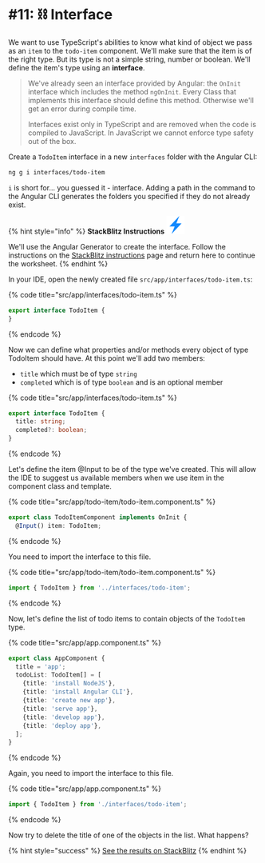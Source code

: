 # \#11: ⛓ Interface

We want to use TypeScript's abilities to know what kind of object we pass as an `item` to the `todo-item` component. We'll make sure that the item is of the right type. But its type is not a simple string, number or boolean. We'll define the item's type using an **interface**.

> We've already seen an interface provided by Angular: the `OnInit` interface which includes the method `ngOnInit`. Every Class that implements this interface should define this method. Otherwise we'll get an error during compile time.
>
> Interfaces exist only in TypeScript and are removed when the code is compiled to JavaScript. In JavaScript we cannot enforce type safety out of the box.

Create a `TodoItem` interface in a new `interfaces` folder with the Angular CLI:

```bash
ng g i interfaces/todo-item
```

`i` is short for... you guessed it - interface. Adding a path in the command to the Angular CLI generates the folders you specified if they do not already exist.

{% hint style="info" %}
**StackBlitz Instructions** ![](../../.gitbook/assets/stackblitz-hint.svg)

We'll use the Angular Generator to create the interface. Follow the instructions on the [StackBlitz instructions](stackblitz.md) page and return here to continue the worksheet.
{% endhint %}

In your IDE, open the newly created file `src/app/interfaces/todo-item.ts`:

{% code title="src/app/interfaces/todo-item.ts" %}
```typescript
export interface TodoItem {
}
```
{% endcode %}

Now we can define what properties and/or methods every object of type TodoItem should have. At this point we'll add two members:

* `title` which must be of type `string`
* `completed` which is of type `boolean` and is an optional member 

{% code title="src/app/interfaces/todo-item.ts" %}
```typescript
export interface TodoItem {
  title: string;
  completed?: boolean;
}
```
{% endcode %}

Let's define the item @Input to be of the type we've created. This will allow the IDE to suggest us available members when we use item in the component class and template.

{% code title="src/app/todo-item/todo-item.component.ts" %}
```typescript
export class TodoItemComponent implements OnInit {
  @Input() item: TodoItem;
```
{% endcode %}

You need to import the interface to this file.

{% code title="src/app/todo-item/todo-item.component.ts" %}
```typescript
import { TodoItem } from '../interfaces/todo-item';
```
{% endcode %}

Now, let's define the list of todo items to contain objects of the `TodoItem` type.

{% code title="src/app/app.component.ts" %}
```typescript
export class AppComponent {
  title = 'app';
  todoList: TodoItem[] = [
    {title: 'install NodeJS'},
    {title: 'install Angular CLI'},
    {title: 'create new app'},
    {title: 'serve app'},
    {title: 'develop app'},
    {title: 'deploy app'},
  ];
}
```
{% endcode %}

Again, you need to import the interface to this file.

{% code title="src/app/app.component.ts" %}
```typescript
import { TodoItem } from './interfaces/todo-item';
```
{% endcode %}

Now try to delete the title of one of the objects in the list. What happens?

{% hint style="success" %}
[See the results on StackBlitz](https://stackblitz.com/github/ng-girls/todo-list-tutorial/tree/master/examples/11-interface)
{% endhint %}

